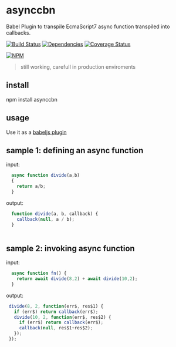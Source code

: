 # asynccbn 
Babel Plugin to transpile EcmaScript7 async function transpiled into callbacks.

[![Build Status](https://travis-ci.org/thr0w/asynccbn.png)](https://travis-ci.org/thr0w/asynccbn) [![Dependencies](https://david-dm.org/thr0w/asynccbn.svg)](https://david-dm.org/thr0w/asynccbn) [![Coverage Status](https://img.shields.io/coveralls/thr0w/asynccbn.svg)](https://coveralls.io/r/thr0w/asynccbn?branch=master)

[![NPM](https://nodei.co/npm/asynccbn.png?downloads=true)](https://nodei.co/npm/asynccbn/)


> still working, carefull in production enviroments


## install
npm install asynccbn

## usage 

Use it as a [babeljs plugin](https://babeljs.io/docs/advanced/plugins/)

## sample 1: defining an async function
input:
```javascript
  async function divide(a,b)
  {                         
    return a/b;
  }            
```
output:
```javascript
  function divide(a, b, callback) {
    callback(null, a / b);
  }
  
```

## sample 2: invoking async function
input:
```javascript
  async function fn() { 
    return await divide(8,2) + await divide(10,2);
  }
```
output:
```javascript
 divide(8, 2, function(err$, res$1) {
   if (err$) return callback(err$);
   divide(10, 2, function(err$, res$2) {
     if (err$) return callback(err$);
     callback(null, res$1+res$2);
   });
 });  
```
